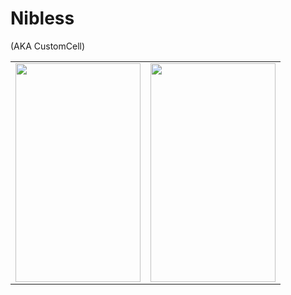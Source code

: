 #  Nibless

(AKA CustomCell)

<table border=0>
<tr>
<td><img src=https://github.com/mburolla/ReadMePix/blob/master/Nibless/Nibless.png width=200 height=350 ></td>
<td><img src=https://github.com/mburolla/ReadMePix/blob/master/Nibless/nibless2.png width=200 height=350 ></td>
<tr>
</table>

